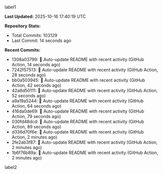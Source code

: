 
label1 
<!-- ACTIVITY_START -->
**Last Updated:** 2025-10-16 17:40:19 UTC

**Repository Stats:**
- Total Commits: 103129
- Last Commit: 14 seconds ago

**Recent Commits:**
- 1308a03799: 🤖 Auto-update README with recent activity (GitHub Action, 14 seconds ago)
- 7242f57513: 🤖 Auto-update README with recent activity (GitHub Action, 28 seconds ago)
- bb0a503945: 🤖 Auto-update README with recent activity (GitHub Action, 42 seconds ago)
- 42a8d50111: 🤖 Auto-update README with recent activity (GitHub Action, 52 seconds ago)
- a9a19a5244: 🤖 Auto-update README with recent activity (GitHub Action, 64 seconds ago)
- 416da0de69: 🤖 Auto-update README with recent activity (GitHub Action, 79 seconds ago)
- 030fd48dcd: 🤖 Auto-update README with recent activity (GitHub Action, 89 seconds ago)
- d336d70f6e: 🤖 Auto-update README with recent activity (GitHub Action, 2 minutes ago)
- 2fe2ab3f87: 🤖 Auto-update README with recent activity (GitHub Action, 2 minutes ago)
- 1b6f76b89a: 🤖 Auto-update README with recent activity (GitHub Action, 2 minutes ago)
<!-- ACTIVITY_END -->

label2
